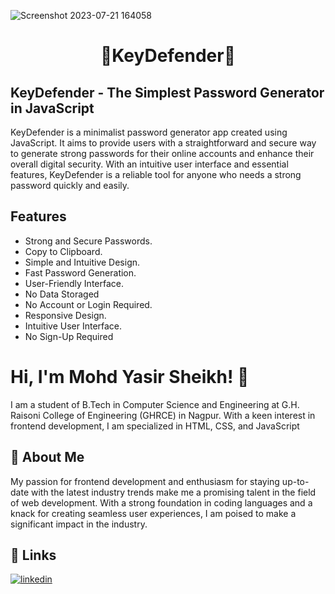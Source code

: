 
![Screenshot 2023-07-21 164058](https://github.com/mohdyasir5155/KeyDefender---The-Simplest-Password-Generator-in-JavaScrip/assets/131906472/495ed391-e291-4715-a51d-b370d60f47f6)

<h1 align=center >🔐KeyDefender🔐</h1>

## KeyDefender - The Simplest Password Generator in JavaScript

KeyDefender is a minimalist password generator app created using JavaScript. It aims to provide users with a straightforward and secure way to generate strong passwords for their online accounts and enhance their overall digital security. With an intuitive user interface and essential features, KeyDefender is a reliable tool for anyone who needs a strong password quickly and easily.
## Features

- Strong and Secure Passwords.
- Copy to Clipboard.
- Simple and Intuitive Design.
- Fast Password Generation.
- User-Friendly Interface.
- No Data Storaged
- No Account or Login Required.
- Responsive Design.
- Intuitive User Interface.
- No Sign-Up Required

# Hi, I'm Mohd Yasir Sheikh! 👋

I am a student of B.Tech in Computer Science and Engineering at G.H. Raisoni College of Engineering (GHRCE) in Nagpur. With a keen interest in frontend development, I am specialized in HTML, CSS, and JavaScript

## 🚀 About Me

My passion for frontend development and enthusiasm for staying up-to-date with the latest industry trends make me a promising talent in the field of web development. With a strong foundation in coding languages and a knack for creating seamless user experiences, I am poised to make a significant impact in the industry.

## 🔗 Links

[![linkedin](https://img.shields.io/badge/linkedin-0A66C2?style=for-the-badge&logo=linkedin&logoColor=white)](https://www.linkedin.com/in/mohd-sheikh-35aab2274/)
 

